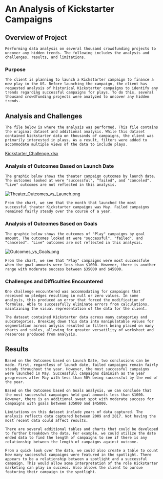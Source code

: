 # An Analysis of Kickstarter Campaigns

## Overview of Project

    Performing data analysis on several thousand crowdfunding projects to uncover any hidden trends. The following includes the analysis and challenges, results, and limitations.

### Purpose

    The client is planning to launch a Kickstarter campaign to finance a new play in the US. Before launching the campaign, the client has requested analysis of historical Kickstarter campaigns to identify any trends regarding successful campaigns for plays. To do this, several thousand crowdfunding projects were analyzed to uncover any hidden trends. 

## Analysis and Challenges

    The file below is where the analysis was performed. This file contains the original dataset and additional analysis. While this dataset contained kickstarter data on thousands of campaigns, the client was primarily interested in plays. As a result, filters were added to accommodate multiple views of the data to include plays.

[Kickstarter_Challenge.xlsx](https://github.com/stovepipe/kickstarter-analysis/blob/main/Kickstarter_Challenge.xlsx.zip)

### Analysis of Outcomes Based on Launch Date

    The graphic below shows the theater campaign outcomes by launch date. The outcomes looked at were "successful", "failed", and "canceled". "Live" outcomes are not reflected in this analysis.

![Theater_Outcomes_vs_Launch.png](https://github.com/stovepipe/kickstarter-analysis/blob/main/Theater_Outcomes_vs_Launch.png)

    From the chart, we see that the month that launched the most successful theater Kickstarter campaigns was May. Failed campaigns remained fairly steady over the course of a year. 

### Analysis of Outcomes Based on Goals

    The graphic below shows the outcomes of "Play" campaigns by goal amount. The outcomes looked at were "successful", "failed", and "canceled". "Live" outcomes are not reflected in this analysis.

![Outcomes_vs_Goals.png](https://github.com/stovepipe/kickstarter-analysis/blob/main/Outcomes_vs_Goals.png)

    From the chart, we see that "Play" campaigns were most successfule when the goal amounts were less than $1000. However, there is another range with moderate success between $35000 and $45000.

### Challenges and Difficulties Encountered

    One challenge encountered was accommodating for campaigns that received no pledges resulting in null or zero values. In some analysis, this produced an error that forced the modification of formulas. Able to successfully eliminate errors from calculations, maintaining the visual representation of the data for the client.

    The dataset contained Kickstarter data across many categories and subcategories. Breaking down this data into manipulatable values for segmentation across anlysis resulted in filters being placed on many charts and tables, allowing for greater versatility of worksheet and resources produced from analysis.

## Results

    Based on the Outcomes based on Launch Date, two conclusions can be made. First, regardless of launch date, failed campaigns remain fairly steady throughout the year. However, the most successful campaigns were launched in May. Successfull campaigns diminish as the year progresses after May with less than 50% being successful by the end of the year.

    Based on the Outcomes based on Goals analysis, we can conclude that the most successful campaigns held goal amounts less than $1000. However, there is an additional sweet spot with moderate success for campaigns with goals between $35000 and $45000.

    Limitations on this dataset include years of data captured. The analysis reflects data captured between 2009 and 2017. Not having the most recent data could affect results.

    There are several additional tables and charts that could be developed to further breakdown the data. For example, we could utilize the date ended data to find the length of campaigns to see if there is any relationship between the length of campaigns against outcome. 

    From a quick look over the data, we could also create a table to count how many successful campaigns were featured in the spotlight. There appears to be a relationship between a spotlight and a successful campaign. This would allow some interpretation of the role Kickstarter marketing can play in success. Also allows the client to pursue featuring their campaign in the spotlight. 
